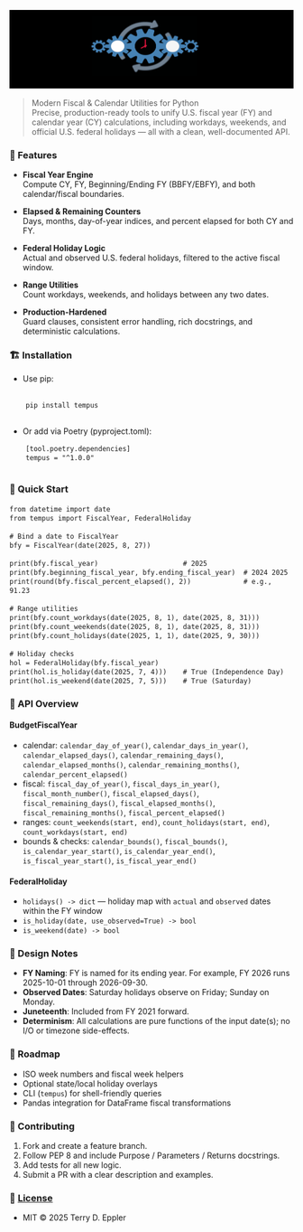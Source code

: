 ![](https://github.com/is-leeroy-jenkins/Tempus/blob/master/resources/images/github/project_tempus.png)

> Modern Fiscal & Calendar Utilities for Python  
> Precise, production-ready tools to unify U.S. fiscal year (FY) and calendar year (CY) calculations, including workdays, weekends, and official U.S. federal holidays — all with a clean, well-documented API.



### 📝 Features

- **Fiscal Year Engine**  
  Compute CY, FY, Beginning/Ending FY (BBFY/EBFY), and both calendar/fiscal boundaries.

- **Elapsed & Remaining Counters**  
  Days, months, day-of-year indices, and percent elapsed for both CY and FY.

- **Federal Holiday Logic**  
  Actual and observed U.S. federal holidays, filtered to the active fiscal window.

- **Range Utilities**  
  Count workdays, weekends, and holidays between any two dates.

- **Production-Hardened**  
  Guard clauses, consistent error handling, rich docstrings, and deterministic calculations.



### 🏗️ Installation

- Use pip:

```

    pip install tempus
  
```

- Or add via Poetry (pyproject.toml):

```
    [tool.poetry.dependencies]
    tempus = "^1.0.0"
  
 ```



### 🎯 Quick Start

    from datetime import date
    from tempus import FiscalYear, FederalHoliday

    # Bind a date to FiscalYear
    bfy = FiscalYear(date(2025, 8, 27))

    print(bfy.fiscal_year)                     # 2025
    print(bfy.beginning_fiscal_year, bfy.ending_fiscal_year)  # 2024 2025
    print(round(bfy.fiscal_percent_elapsed(), 2))             # e.g., 91.23

    # Range utilities
    print(bfy.count_workdays(date(2025, 8, 1), date(2025, 8, 31)))
    print(bfy.count_weekends(date(2025, 8, 1), date(2025, 8, 31)))
    print(bfy.count_holidays(date(2025, 1, 1), date(2025, 9, 30)))

    # Holiday checks
    hol = FederalHoliday(bfy.fiscal_year)
    print(hol.is_holiday(date(2025, 7, 4)))    # True (Independence Day)
    print(hol.is_weekend(date(2025, 7, 5)))    # True (Saturday)



### 🧠 API Overview

#### BudgetFiscalYear

- calendar: `calendar_day_of_year()`, `calendar_days_in_year()`, `calendar_elapsed_days()`, `calendar_remaining_days()`, `calendar_elapsed_months()`, `calendar_remaining_months()`, `calendar_percent_elapsed()`
- fiscal: `fiscal_day_of_year()`, `fiscal_days_in_year()`, `fiscal_month_number()`, `fiscal_elapsed_days()`, `fiscal_remaining_days()`, `fiscal_elapsed_months()`, `fiscal_remaining_months()`, `fiscal_percent_elapsed()`
- ranges: `count_weekends(start, end)`, `count_holidays(start, end)`, `count_workdays(start, end)`
- bounds & checks: `calendar_bounds()`, `fiscal_bounds()`, `is_calendar_year_start()`, `is_calendar_year_end()`, `is_fiscal_year_start()`, `is_fiscal_year_end()`

#### FederalHoliday

- `holidays() -> dict` — holiday map with `actual` and `observed` dates within the FY window  
- `is_holiday(date, use_observed=True) -> bool`  
- `is_weekend(date) -> bool`



### 📝 Design Notes

- **FY Naming**: FY is named for its ending year. For example, FY 2026 runs 2025-10-01 through 2026-09-30.  
- **Observed Dates**: Saturday holidays observe on Friday; Sunday on Monday.  
- **Juneteenth**: Included from FY 2021 forward.  
- **Determinism**: All calculations are pure functions of the input date(s); no I/O or timezone side-effects.



### 🏁 Roadmap

- ISO week numbers and fiscal week helpers  
- Optional state/local holiday overlays  
- CLI (`tempus`) for shell-friendly queries  
- Pandas integration for DataFrame fiscal transformations



### 🚀 Contributing

1. Fork and create a feature branch.  
2. Follow PEP 8 and include Purpose / Parameters / Returns docstrings.  
3. Add tests for all new logic.  
4. Submit a PR with a clear description and examples.



### 📜 [License](https://github.com/is-leeroy-jenkins/Tempus/blob/master/LICENSE.txt)

- MIT © 2025 Terry D. Eppler
